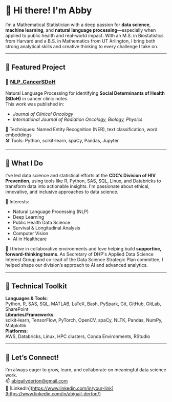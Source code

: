 # 👋 Hi there! I'm Abby

I’m a Mathematical Statistician with a deep passion for **data science**, **machine learning**, and **natural language processing**—especially when applied to public health and real-world impact. With an M.S. in Biostatistics from Harvard and a B.S. in Mathematics from UT Arlington, I bring both strong analytical skills and creative thinking to every challenge I take on.

---

## 🔬 Featured Project

### 📝 [NLP_CancerSDoH](https://github.com/AbigailDerton/NLP_CancerSDoH)
Natural Language Processing for identifying **Social Determinants of Health (SDoH)** in cancer clinic notes.  
This work was published in:  
- *Journal of Clinical Oncology*  
- *International Journal of Radiation Oncology, Biology, Physics*  

📌 Techniques: Named Entity Recognition (NER), text classification, word embeddings  
🛠 Tools: Python, scikit-learn, spaCy, Pandas, Jupyter

---

## 🧠 What I Do

I've led data science and statistical efforts at the **CDC’s Division of HIV Prevention**, using tools like R, Python, SAS, SQL, Linux, and Databricks to transform data into actionable insights. I'm passionate about ethical, innovative, and inclusive approaches to data science.

🚀 Interests:  
- Natural Language Processing (NLP)  
- Deep Learning  
- Public Health Data Science  
- Survival & Longitudinal Analysis  
- Computer Vision  
- AI in Healthcare  

🤝 I thrive in collaborative environments and love helping build **supportive, forward-thinking teams**. As Secretary of DHP's Applied Data Science Interest Group and co-lead of the Data Science Strategic Plan committee, I helped shape our division’s approach to AI and advanced analytics.

---

## 🧰 Technical Toolkit

**Languages & Tools**:  
Python, R, SAS, SQL, MATLAB, LaTeX, Bash, PySpark, Git, GitHub, GitLab, SharePoint  
**Libraries/Frameworks**:  
scikit-learn, TensorFlow, PyTorch, OpenCV, spaCy, NLTK, Pandas, NumPy, Matplotlib  
**Platforms**:  
AWS, Databricks, Linux, HPC clusters, Conda Environments, RStudio

---

## 🌱 Let’s Connect!

I'm always eager to grow, learn, and collaborate on meaningful data science work.  
📫 abigailvderton@gmail.com  
🔗 [LinkedIn](https://www.linkedin.com/in/your-link](https://www.linkedin.com/in/abigail-derton/)

